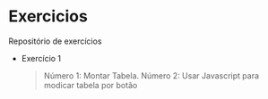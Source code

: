 ﻿# Exercicios
Repositório de exercícios
* Exercício 1
  > Número 1: Montar Tabela.
  > Número 2: Usar Javascript para modicar tabela por botão